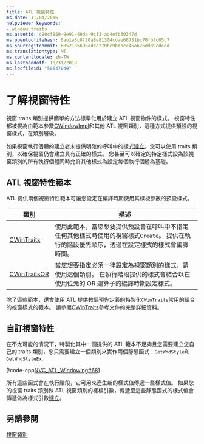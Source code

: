 ```yaml
---
title: ATL 視窗特性
ms.date: 11/04/2016
helpviewer_keywords:
- window traits
ms.assetid: c90cf850-9e91-49da-9cf3-ad4efb30347d
ms.openlocfilehash: 0ab1a3c8f20a8e81304cdae68731bc70fbfc05c7
ms.sourcegitcommit: 6052185696adca270bc9bdbec45a626dd89cdcdd
ms.translationtype: MT
ms.contentlocale: zh-TW
ms.lasthandoff: 10/31/2018
ms.locfileid: "50647040"
---
```

# <a name="understanding-window-traits"></a>了解視窗特性

視窗 traits 類別提供簡單的方法標準化用於建立 ATL 視窗物件的樣式。 視窗特性都被視為由範本參數[CWindowImpl](../atl/reference/cwindowimpl-class.md)和其他 ATL 視窗類別，這種方式提供預設的視窗樣式，在類別層級。

如果視窗執行個體的建立者未提供明確的呼叫中的樣式[建立](../atl/reference/cwindowimpl-class.md#create)，您可以使用 traits 類別，以確保視窗仍會建立具有正確的樣式。 您甚至可以確定的特定樣式設為該視窗類別的所有執行個體同時允許其他樣式為設定每個執行個體為基礎。

## <a name="atl-window-traits-templates"></a>ATL 視窗特性範本

ATL 提供兩個視窗特性範本可讓您設定在編譯時期使用其樣板參數的預設樣式。

|類別|描述|
|-----------|-----------------|
|[CWinTraits](../atl/reference/cwintraits-class.md)|使用此範本，當您想要提供預設會在呼叫中不指定任何其他樣式時使用的視窗樣式`Create`。 提供在執行的階段優先順序，透過在設定樣式的樣式會編譯時間。|
|[CWinTraitsOR](../atl/reference/cwintraitsor-class.md)|當您想要指定必須一律設定為視窗類別的樣式，請使用這個類別。 在執行階段提供的樣式會結合以在使用位元的 OR 運算子的編譯時期設定樣式。|

除了這些範本，還會使用 ATL 提供數個預先定義的特製化`CWinTraits`常用的組合的視窗樣式的範本。 請參閱[CWinTraits](../atl/reference/cwintraits-class.md)參考文件的完整詳細資料。

## <a name="custom-window-traits"></a>自訂視窗特性

在不太可能的情況下，特製化其中一個提供的 ATL 範本不足夠且您需要建立您自己的 traits 類別，您只需要建立一個類別來實作兩個靜態函式：`GetWndStyle`和`GetWndStyleEx`:

[!code-cpp[NVC_ATL_Windowing#68](../atl/codesnippet/cpp/understanding-window-traits_1.h)]

所有這些函式會在執行階段，它可用來產生新的樣式值傳遞一些樣式值。 如果您的視窗 traits 類別做 ATL 視窗類別的樣板引數，傳遞至這些靜態函式的樣式值會傳遞做為樣式引數[建立](../atl/reference/cwindowimpl-class.md#create)。

## <a name="see-also"></a>另請參閱

[視窗類別](../atl/atl-window-classes.md)

